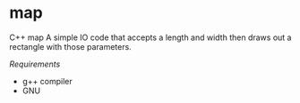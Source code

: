 # map

C++ map
A simple IO code that accepts a length and width then draws out a rectangle with those parameters.


*Requirements*

- g++ compiler
- GNU